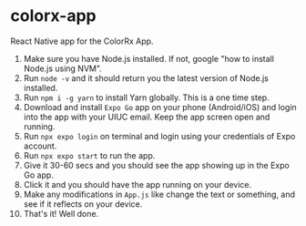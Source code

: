 # colorx-app

React Native app for the ColorRx App.

1. Make sure you have Node.js installed. If not, google "how to install Node.js using NVM".
2. Run `node -v` and it should return you the latest version of Node.js installed.
3. Run `npm i -g yarn` to install Yarn globally. This is a one time step.
4. Download and install `Expo Go` app on your phone (Android/iOS) and login into the app with your UIUC email. Keep the app screen open and running.
5. Run `npx expo login` on terminal and login using your credentials of Expo account.
6. Run `npx expo start` to run the app.
7. Give it 30-60 secs and you should see the app showing up in the Expo Go app.
8. Click it and you should have the app running on your device.
9. Make any modifications in `App.js` like change the text or something, and see if it reflects on your device.
10. That's it! Well done.
